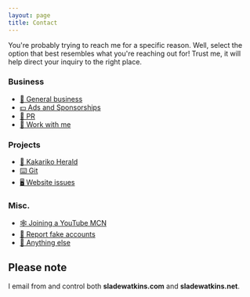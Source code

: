 ```yaml
---
layout: page
title: Contact
---
```


You're probably trying to reach me for a specific reason. Well, select the option that best resembles what you're reaching out for! Trust me, it will help direct your inquiry to the right place.

### Business
- [💼 General business](https://www.sladewatkins.com/contact/business/)
- [💵 Ads and Sponsorships](https://www.sladewatkins.com/contact/ads/)
- [📢 PR](https://www.sladewatkins.com/contact/pr/)
- [🤝 Work with me](https://www.sladewatkins.com/contact/with/)

### Projects
- [📰 Kakariko Herald](https://www.kakarikoherald.com/pages/8-contact)
- [⌨️ Git](/docs/git/)
- [🖥️ Website issues](https://github.com/sladewatkins/website/issues)

### Misc.
- [🕸️ Joining a YouTube MCN](https://www.sladewatkins.com/contact/mcn/)
- [🥸 Report fake accounts](https://www.sladewatkins.com/contact/fakes/)
- [📧 Anything else](https://www.sladewatkins.com/contact/other/)

## Please note
I email from and control both **sladewatkins.com** and **sladewatkins.net**.